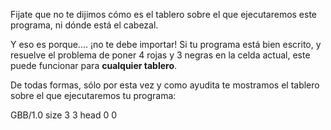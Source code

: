 Fijate que no te dijimos cómo es el tablero sobre el que ejecutaremos este programa, ni dónde está el cabezal.

Y eso es porque.... ¡no te debe importar! Si tu programa está bien escrito, y resuelve el problema de poner 4 rojas y 3 negras en la celda actual, este puede funcionar para **cualquier tablero**.

De todas formas, sólo por esta vez y como ayudita te mostramos el tablero sobre el que ejecutaremos tu programa:

<gs-board>
  GBB/1.0
    size 3 3
    head 0 0
</gs-board>